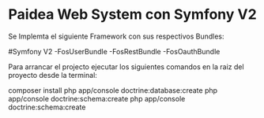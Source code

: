 # Paidea Web System con Symfony V2

Se Implemta el siguiente Framework con sus respectivos Bundles:

#Symfony V2
  -FosUserBundle
  -FosRestBundle
  -FosOauthBundle
 
Para arrancar el projecto ejecutar los siguientes comandos en la raiz del proyecto desde la terminal:

composer install
php app/console doctrine:database:create
php app/console doctrine:schema:create
php app/console doctrine:schema:create
